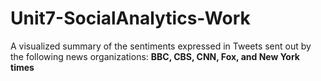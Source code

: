 # Unit7-SocialAnalytics-Work
A visualized summary of the sentiments expressed in Tweets sent out by the following news organizations: **BBC, CBS, CNN, Fox, and New York times**
